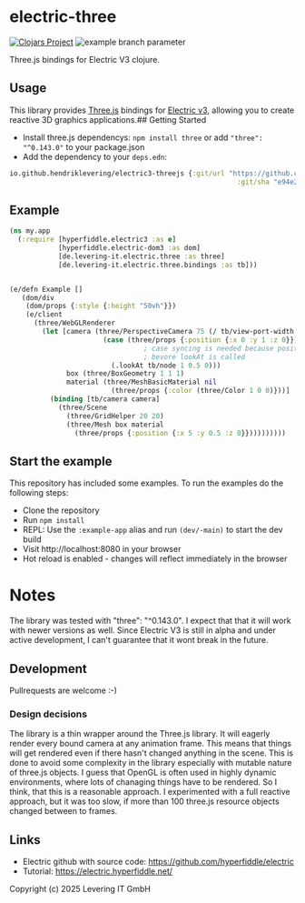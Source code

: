 # electric-three
[![Clojars Project](https://img.shields.io/clojars/v/de.levering-it/electric-three.svg)](https://clojars.org/de.levering-it/electric-three)
![example branch parameter](https://github.com/HendrikLevering/electric3-threejs/actions/workflows/clojure.yaml/badge.svg?branch=main)

Three.js bindings for Electric V3 clojure.

## Usage

This library provides [Three.js](https://threejs.org/) bindings for [Electric v3](https://electric.hyperfiddle.net/), allowing you to create reactive 3D graphics applications.## Getting Started

* Install three.js dependencys: `npm install three` or add `"three": "^0.143.0"` to your package.json
* Add the dependency to your `deps.edn`:

```clojure
io.github.hendriklevering/electric3-threejs {:git/url "https://github.com/HendrikLevering/electric3-threejs"
                                                        :git/sha "e94e2829036095163acde3d731e894fb3f33cda8"}
```

## Example

```clojure
(ns my.app
  (:require [hyperfiddle.electric3 :as e]
            [hyperfiddle.electric-dom3 :as dom]
            [de.levering-it.electric.three :as three]
            [de.levering-it.electric.three.bindings :as tb]))


(e/defn Example []
   (dom/div
    (dom/props {:style {:height "50vh"}})
    (e/client
      (three/WebGLRenderer
        (let [camera (three/PerspectiveCamera 75 (/ tb/view-port-width tb/view-port-height) 0.1 2000
                       (case (three/props {:position {:x 0 :y 1 :z 0}})
                                 ; case syncing is needed because position has to be set
                                 ; bevore lookAt is called
                         (.lookAt tb/node 1 0.5 0)))
              box (three/BoxGeometry 1 1 1)
              material (three/MeshBasicMaterial nil
                         (three/props {:color (three/Color 1 0 0)}))]
          (binding [tb/camera camera]
            (three/Scene
              (three/GridHelper 20 20)
              (three/Mesh box material
                (three/props {:position {:x 5 :y 0.5 :z 0}})))))))))
```

## Start the example

This repository has included some examples. To run the examples do the following steps:

* Clone the repository
* Run `npm install`
* REPL: Use the `:example-app` alias and run `(dev/-main)` to start the dev build
* Visit http://localhost:8080 in your browser
* Hot reload is enabled - changes will reflect immediately in the browser


# Notes

The library was tested with "three": "^0.143.0". I expect that that it will work with newer versions as well. Since Electric V3 is still in alpha and under active development, I can't guarantee that it wont break in the future.

## Development

Pullrequests are welcome :-)

### Design decisions

The library is a thin wrapper around the Three.js library. It will eagerly render
every bound camera at any animation frame. This means that things will get rendered even if there hasn't changed anything in the scene. This is done to avoid some complexity in the library especially with mutable nature of three.js objects.
I guess that OpenGL is often used in highly dynamic environments, where lots of chanaging things have to be rendered. So I think, that this is a reasonable approach.
I experimented with a full reactive approach, but it was too slow, if more than
100 three.js resource objects changed between to frames.

## Links

* Electric github with source code: https://github.com/hyperfiddle/electric
* Tutorial: https://electric.hyperfiddle.net/

Copyright (c) 2025 Levering IT GmbH